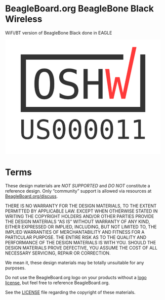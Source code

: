 # BeagleBoard.org BeagleBone Black Wireless
WiFi/BT version of BeagleBone Black done in EAGLE

![](OSHW_mark_US000011.png)

# Terms
These design materials are *NOT SUPPORTED* and *DO NOT* constitute a reference design. Only “community” support is allowed via resources at [BeagleBoard.org/discuss](https://beagleboard.org/discuss).

THERE IS NO WARRANTY FOR THE DESIGN MATERIALS, TO THE EXTENT PERMITTED BY APPLICABLE LAW. EXCEPT WHEN OTHERWISE STATED IN WRITING THE COPYRIGHT HOLDERS AND/OR OTHER PARTIES PROVIDE THE DESIGN MATERIALS “AS IS” WITHOUT WARRANTY OF ANY KIND, EITHER EXPRESSED OR IMPLIED, INCLUDING, BUT NOT LIMITED TO, THE IMPLIED WARRANTIES OF MERCHANTABILITY AND FITNESS FOR A PARTICULAR PURPOSE. THE ENTIRE RISK AS TO THE QUALITY AND PERFORMANCE OF THE DESIGN MATERIALS IS WITH YOU. SHOULD THE DESIGN MATERIALS PROVE DEFECTIVE, YOU ASSUME THE COST OF ALL NECESSARY SERVICING, REPAIR OR CORRECTION.

We mean it, these design materials may be totally unsuitable for any purposes.

Do not use the BeagleBoard.org logo on your products without a [logo license](https://beagleboard.org/logo), but feel free to reference BeagleBoard.org.

See the [LICENSE](https://github.com/beagleboard/beaglebone-black-wireless/blob/master/LICENSE) file regarding the copyright of these materials.
